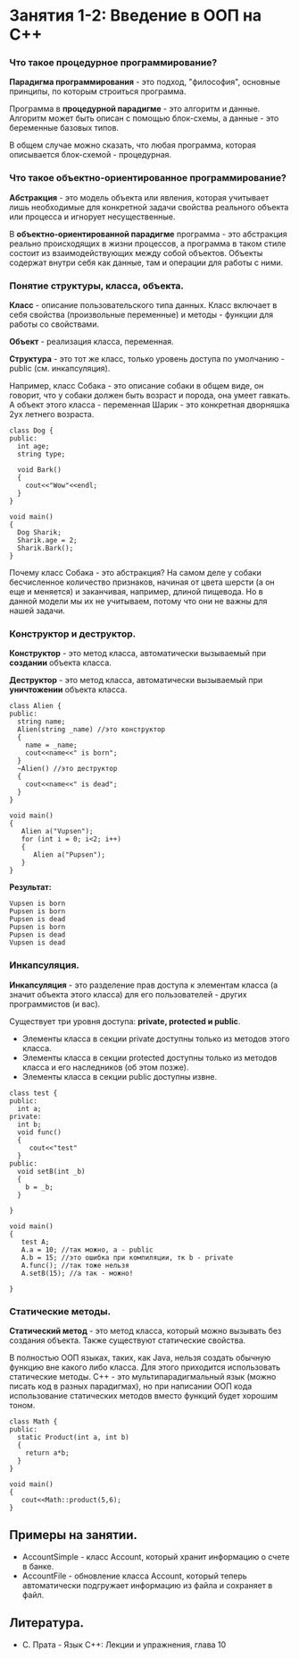 # Занятия 1-2: Введение в ООП на С++

### Что такое процедурное программирование?

**Парадигма программирования** - это подход, "философия", основные принципы, по которым строиться программа.

Программа в **процедурной парадигме** - это алгоритм и данные. Алгоритм может быть описан с помощью блок-схемы, а данные - это беременные базовых типов.

В общем случае можно сказать, что любая программа, которая описывается блок-схемой - процедурная.


### Что такое объектно-ориентированное программирование?

**Абстракция** - это модель объекта или явления, которая учитывает лишь необходимые для конкретной задачи свойства реального объекта или процесса и игнорует несущественные.

В **объектно-ориентированной парадигме** программа - это абстракция реально происходящих в жизни процессов, а программа в таком стиле состоит из взаимодействующих между собой объектов. Объекты содержат внутри себя как данные, там и операции для работы с ними.

### Понятие структуры, класса, объекта.

**Класс** - описание пользовательского типа данных. Класс включает в себя свойства (произвольные переменные) и методы - функции для работы со свойствами.

**Объект** - реализация класса, переменная.

**Структура** - это тот же класс, только уровень доступа по умолчанию - public (см. инкапсуляция).

Например, класс Собака - это описание собаки в общем виде, он говорит, что у собаки должен быть возраст и порода, она умеет гавкать. А объект этого класса - переменная Шарик - это конкретная дворняшка 2ух летнего возраста.

```
class Dog {
public:
  int age;
  string type;
  
  void Bark()
  {
    cout<<"Wow"<<endl;
  }
}

void main()
{
  Dog Sharik;
  Sharik.age = 2;
  Sharik.Bark();
}
```

Почему класс Собака - это абстракция? На самом деле у собаки бесчисленное количество признаков, начиная от цвета шерсти (а он еще и меняется) и заканчивая, например, длиной пищевода. Но в данной модели мы их не учитываем, потому что они не важны для нашей задачи.

### Конструктор и деструктор.

**Конструктор** - это метод класса, автоматически вызываемый при **создании** объекта класса.

**Деструктор** - это метод класса, автоматически вызываемый при **уничтожении** объекта класса.

```
class Alien {
public:
  string name;
  Alien(string _name) //это конструктор
  {
    name = _name;
    cout<<name<<" is born";
  }
  ~Alien() //это деструктор
  {
    cout<<name<<" is dead";
  }
}

void main()
{
   Alien a("Vupsen");
   for (int i = 0; i<2; i++)
   {
      Alien a("Pupsen");
   }
}
```
**Результат:**
```
Vupsen is born
Pupsen is born
Pupsen is dead
Pupsen is born
Pupsen is dead
Vupsen is dead
```
### Инкапсуляция.

**Инкапсуляция** - это разделение прав доступа к элементам класса (а значит объекта этого класса) для его пользователей - других программистов (и вас).

Существует три уровня доступа: **private, protected и public**.
 - Элементы класса в секции private доступны только из методов этого класса.
 - Элементы класса в секции protected доступны только из методов класса и его наследников (об этом позже).
 - Элементы класса в секции public доступны извне.
```
class test {
public:
  int a;
private:
  int b;
  void func()
  {
     cout<<"test"
  }
public:
  void setB(int _b)
  {
    b = _b;
  }

}

void main()
{
   test A;
   A.a = 10; //так можно, a - public
   A.b = 15; //это ошибка при компиляции, тк b - private
   A.func(); //так тоже нельзя
   A.setB(15); //а так - можно!
   
}
```

### Статические методы.

**Статический метод** - это метод класса, который можно вызывать без создания объекта. Также существуют статические свойства.

В полностью ООП языках, таких, как Java, нельзя создать обычную функцию вне какого либо класса. Для этого приходится использовать статические методы. С++ - это мультипарадигмальный язык (можно писать код в разных парадигмах), но при написании ООП кода использование статических методов вместо функций будет хорошим тоном.

```
class Math {
public:
  static Product(int a, int b)
  {
    return a*b;
  }
}

void main()
{
   cout<<Math::product(5,6);
}
```
## Примеры на занятии.
 - AccountSimple - класс Account, который хранит информацию о счете в банке.
 - AccountFile - обновление класса Account, который теперь автоматически подгружает информацию из файла и сохраняет в файл.

## Литература.
 - С. Прата - Язык С++: Лекции и упражнения, глава 10
 
